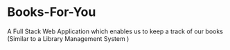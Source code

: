 ﻿# Books-For-You
A Full Stack Web Application which enables us to keep a track of our books (Similar to a Library Management System )
